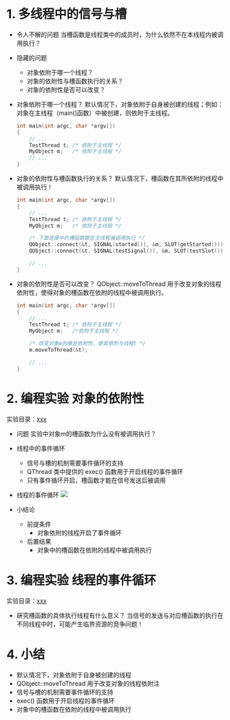 # 1. 多线程中的信号与槽
- 令人不解的问题
    当槽函数是线程类中的成员时，为什么依然不在本线程内被调用执行？

- 隐藏的问题
    - 对象依附于哪一个线程？
    - 对象的依附性与槽函数执行的关系？
    - 对象的依附性是否可以改变？

- 对象依附于哪一个线程？
    默认情况下，对象依附于自身被创建的线程；例如：对象在主线程（main()函数）中被创建，则依附于主线程。
    ```c
    int main(int argc, char *argv[])
    {
        // ...
        TestThread t; /* 依附于主线程 */
        MyObject m;   /* 依附于主线程 */
        // ...
    }
    ```

- 对象的依附性与槽函数执行的关系？
    默认情况下，槽函数在其所依附的线程中被调用执行！
    ```c
    int main(int argc, char *argv[])
    {
        // ...
        TestThread t; /* 依附于主线程 */
        MyObject m;   /* 依附于主线程 */

        /* 下面连接中的槽函数都在主线程被调用执行 */
        QObject::connect(&t, SIGNAL(started()), &m, SLOT(getStarted()));
        QObject::connect(&t, SIGNAL(testSignal()), &m, SLOT(testSlot()));

        // ...
    }
    ```

- 对象的依附性是否可以改变？
    QObject::moveToThread 用于改变对象的线程依附性，使得对象的槽函数在依附的线程中被调用执行。
    ```c
    int main(int argc, char *argv[])
    {
        // ...
        TestThread t; /* 依附于主线程 */
        MyObject m;   /*依附于主线程 */

        /* 改变对象m的缴呈依附性，使其依附与线程t */
        m.moveToThread(&t);

        // ...
    }
    ```

# 2. 编程实验 对象的依附性
实验目录：[xxx](vx_attachments\xxx)

- 问题
    实验中对象m的槽函数为什么没有被调用执行？

- 线程中的事件循环
    - 信号与槽的机制需要事件循环的支持
    - QThread 类中提供的 exec() 函数用于开启线程的事件循环
    - 只有事件循环开启，槽函数才能在信号发送后被调用

- 线程的事件循环
    ![](vx_images/.png)

- 小结论
    - 前提条件
        - 对象依附的线程开启了事件循环
    - 后置结果
        - 对象中的槽函数在依附的线程中被调用执行

# 3. 编程实验 线程的事件循环
实验目录：[xxx](vx_attachments\xxx)

- 硏究槽函数的具体执行线程有什么意义？
    当信号的发送与对应槽函数的执行在不同线程中时，可能产生临界资源的竞争问题！

# 4. 小结
- 默认情况下，对象依附于自身被创建的线程
- QObject::moveToThread 用于改变对象的线程依附注
- 信号与槽的机制需要事件循环的支持
- exec() 函数用于开启线程的事件循环
- 对象中的槽函数在依附的线程中被调用执行
